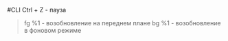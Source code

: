 #CLI
Ctrl + Z - пауза
>fg %1 - возобновление на переднем плане
>bg %1 - возобновление в фоновом режиме